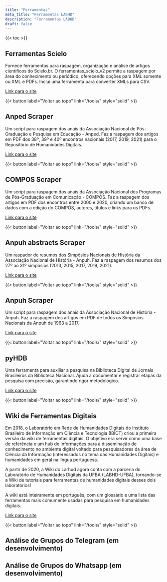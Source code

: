 ```yaml
---
title: "Ferramentas"
meta_title: "Ferramentas LABHD"
description: "Ferramentas LABHD"
draft: false
---
```


<style>
    :target::before {
      content: "";
      display: block;
      height: 120px;
      margin-top: -120px;
      visibility: hidden;
    }
  </style>

{{< toc >}}

## Ferramentas Scielo

Fornece ferramentas para raspagem, organização e análise de artigos científicos do Scielo.br. O ferramentas_scielo_v2 permite a raspagem por área do conhecimento ou periódico, oferecendo opções para XML somente ou XML e PDFs. Inclui uma ferramenta para converter XMLs para CSV.

[Link para o site](https://labhdufba.github.io/ferramentas_scielo_v2/)

{{< button label="Voltar ao topo" link="/tools/" style="solid" >}}

## Anped Scraper

Um script para raspagem dos anais da Associação Nacional de Pós-Graduação e Pesquisa em Educação - Anped. Faz a raspagem dos artigos em PDF dos 38º, 39º e 40º encontros nacionais (2017, 2019, 2021) para o Repositório de Humanidades Digitais.

[Link para o site](https://github.com/LABHDUFBA/anais_anped)

{{< button label="Voltar ao topo" link="/tools/" style="solid" >}}

## COMPOS Scraper

Um script para raspagem dos anais da Associação Nacional dos Programas de Pós-Graduação em Comunicação - COMPÓS. Faz a raspagem dos artigos em PDF dos encontros entre 2000 e 2020, criando um banco de dados com a edição do COMPÓS, autores, títulos e links para os PDFs.

[Link para o site](https://github.com/LABHDUFBA/Anais-COMPOS-scraper)

{{< button label="Voltar ao topo" link="/tools/" style="solid" >}}

## Anpuh abstracts Scraper

Um raspador de resumos dos Simpósios Nacionais de História da Associação Nacional de História - Anpuh. Faz a raspagem dos resumos dos 27º ao 31º simpósios (2013, 2015, 2017, 2019, 2021).

[Link para o site](https://github.com/LABHDUFBA/anpuh-scraper)

{{< button label="Voltar ao topo" link="/tools/" style="solid" >}}

## Anpuh Scraper

Um script para raspagem dos anais da Associação Nacional de História - Anpuh. Faz a raspagem dos artigos em PDF de todos os Simpósios Nacionais da Anpuh de 1963 a 2017.

[Link para o site](https://github.com/LABHDUFBA/Anais-Anpuh)

{{< button label="Voltar ao topo" link="/tools/" style="solid" >}}

## pyHDB

Uma ferramenta para auxiliar a pesquisa na Biblioteca Digital de Jornais Brasileiros da Biblioteca Nacional. Ajuda a documentar e registrar etapas da pesquisa com precisão, garantindo rigor metodológico.

[Link para o site](https://ericbrasiln.github.io/pyHDB/)

{{< button label="Voltar ao topo" link="/tools/" style="solid" >}}

## Wiki de Ferramentas Digitais

Em 2018, o Laboratório em Rede de Humanidades Digitais do Instituto Brasileiro de Informação em Ciência e Tecnologia (IBICT) criou a primeira versão da wiki de ferramentas digitais. O objetivo era servir como uma base de referência e um hub de informações para a disseminação de conhecimento no ambiente digital voltado para pesquisadores da área de Ciência da Informação (interessados no tema das Humanidades Digitais) e humanidades em geral na língua portuguesa.

A partir de 2020, a Wiki do Larhud agora conta com a parceria do Laboratório de Humanidades Digitais da UFBA (LABHD-UFBA), tornando-se a Wiki de tutoriais para ferramentas de humanidades digitais desses dois laboratórios!

A wiki está inteiramente em português, com um glossário e uma lista das ferramentas mais comumente usadas para pesquisa em humanidades digitais.

[Link para o site](http://www.larhud.ibict.br/index.php?title=Página_principal)

{{< button label="Voltar ao topo" link="/tools/" style="solid" >}}

## Análise de Grupos do Telegram (em desenvolvimento)
## Análise de Grupos do Whatsapp (em desenvolvimento)
